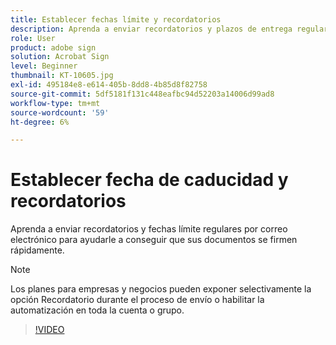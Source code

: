 ```yaml
---
title: Establecer fechas límite y recordatorios
description: Aprenda a enviar recordatorios y plazos de entrega regulares por correo electrónico para ayudarle a firmar sus documentos rápidamente
role: User
product: adobe sign
solution: Acrobat Sign
level: Beginner
thumbnail: KT-10605.jpg
exl-id: 495184e8-e614-405b-8dd8-4b85d8f82758
source-git-commit: 5df5181f131c448eafbc94d52203a14006d99ad8
workflow-type: tm+mt
source-wordcount: '59'
ht-degree: 6%

---
```


# Establecer fecha de caducidad y recordatorios

Aprenda a enviar recordatorios y fechas límite regulares por correo electrónico para ayudarle a conseguir que sus documentos se firmen rápidamente.

>[!NOTE]
>
>Los planes para empresas y negocios pueden exponer selectivamente la opción Recordatorio durante el proceso de envío o habilitar la automatización en toda la cuenta o grupo.

>[!VIDEO](https://video.tv.adobe.com/v/3411445?quality=12&learn=on&hidetitle=true)
